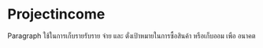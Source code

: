# Projectincome
Paragraph   ใช้ในการเก็บรายรับราย จ่าย 
    และ ตั่งเป้าหมายในการซื้อสินค้า หรือเก็บออม เพือ อนาคต